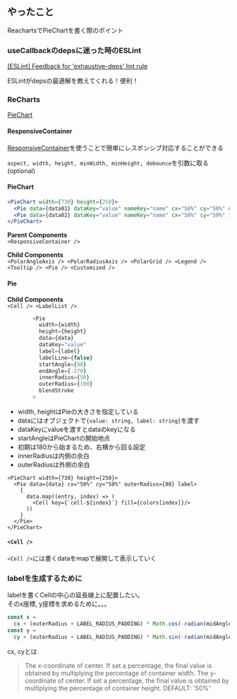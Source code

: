## やったこと
ReachartsでPieChartを書く際のポイント

### useCallbackのdepsに迷った時のESLint
[[ESLint] Feedback for 'exhaustive-deps' lint rule](https://github.com/facebook/react/issues/14920)  

 ESLintがdepsの最適解を教えてくれる！便利！
 
### ReCharts
 [PieChart](https://recharts.org/en-US/api/PieChart)  
 
#### ResponsiveContainer
 [ResponsiveContainer](https://recharts.org/en-US/api/ResponsiveContainer)を使うことで簡単にレスポンシブ対応することができる

`aspect, width, height, minWidth, minHeight, debounce`を引数に取る (optional)  

#### PieChart
```jsx
<PieChart width={730} height={250}>
  <Pie data={data01} dataKey="value" nameKey="name" cx="50%" cy="50%" outerRadius={50} fill="#8884d8" />
  <Pie data={data02} dataKey="value" nameKey="name" cx="50%" cy="50%" innerRadius={60} outerRadius={80} fill="#82ca9d" label />
</PieChart>
```

**Parent Components**  
`<ResponsiveContainer />`  

**Child Components**  
`<PolarAngleAxis /> <PolarRadiusAxis /> <PolarGrid /> <Legend /> <Tooltip /> <Pie /> <Customized />`  

#### Pie
**Child Components**  
`<Cell /> <LabelList />`  

```ts
        <Pie
          width={width}
          height={height}
          data={data}
          dataKey="value"
          label={label}
          labelLine={false}
          startAngle={90}
          endAngle={-270}
          innerRadius={50}
          outerRadius={100}
          blendStroke
        >
```

- width, heightはPieの大きさを指定している  
- dataにはオブジェクトで`{value: string, label: string}`を渡す
- dataKeyにvalueを渡すとdataのkeyになる
- startAngleはPieChartの開始地点
 - 初期は180から始まるため、右横から回る設定
- innerRadiusは内側の余白
- outerRadiusは外側の余白

```tsx
<PieChart width={730} height={250}>
  <Pie data={data} cx="50%" cy="50%" outerRadius={80} label>
    {
      data.map((entry, index) => (
        <Cell key={`cell-${index}`} fill={colors[index]}/>
      ))
    }
  </Pie>
</PieChart>
```

#### `<Cell />`
`<Cell />`には書くdataをmapで展開して表示していく  

### labelを生成するために
labelを書くCellの中心の延長線上に配置したい。  
そのx座標, y座標を求めるために。。。  

```ts
const x =
  cx + (outerRadius + LABEL_RADIUS_PADDING) * Math.cos(-radian(midAngle))
const y =
  cy + (outerRadius + LABEL_RADIUS_PADDING) * Math.sin(-radian(midAngle))
```

cx, cyとは

> The x-coordinate of center. If set a percentage, the final value is obtained by multiplying the percentage of container width.
> The y-coordinate of center. If set a percentage, the final value is obtained by multiplying the percentage of container height.
> DEFAULT: '50%'















